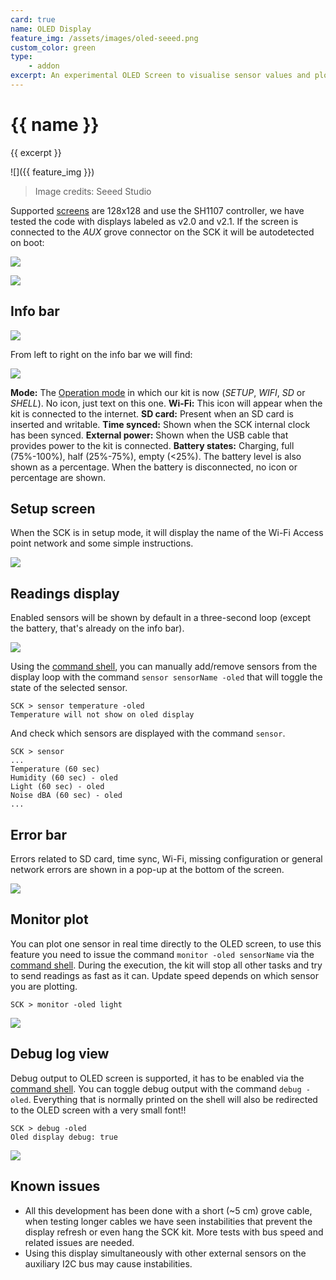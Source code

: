 ```yaml
---
card: true
name: OLED Display
feature_img: /assets/images/oled-seeed.png
custom_color: green
type:
    - addon
excerpt: An experimental OLED Screen to visualise sensor values and plot data!
---
```



# {{ name }}

{{ excerpt }}

![]({{ feature_img }})
> Image credits: Seeed Studio

Supported [screens](https://wiki.seeedstudio.com/Grove-OLED_Display_1.12inch/) are 128x128 and use the SH1107 controller, we have tested the code with displays labeled as v2.0 and v2.1. If the screen is connected to the _AUX_ grove connector on the SCK it will be autodetected on boot:

![](/assets/images/oled-detected.png)

![](/assets/images/oled-logo.png)

## Info bar

![](/assets/images/oled-infobar.png)

From left to right on the info bar we will find:

![](/assets/images/oled-icons.png)

**Mode:** The [Operation mode](/hardware/kit/features/#operation-modes) in which our kit is now (_SETUP_, _WIFI_, _SD_ or _SHELL_). No icon, just text on this one.
**Wi-Fi:** This icon will appear when the kit is connected to the internet.
**SD card:** Present when an SD card is inserted and writable.
**Time synced:** Shown when the SCK internal clock has been synced.
**External power:** Shown when the USB cable that provides power to the kit is connected.
**Battery states:** Charging, full (75%-100%), half (25%-75%), empty (<25%). The battery level is also shown as a percentage. When the battery is disconnected, no icon or percentage are shown.

## Setup screen
When the SCK is in setup mode, it will display the name of the Wi-Fi Access point network and some simple instructions.

![](/assets/images/oled-setup.jpg)

## Readings display

Enabled sensors will be shown by default in a three-second loop (except the battery, that's already on the info bar).

![](/assets/images/oled-readings.jpg)

Using the [command shell](/guides/getting-started/using-the-shell/), you can manually add/remove sensors from the display loop with the command `sensor sensorName -oled` that will toggle the state of the selected sensor.

~~~
SCK > sensor temperature -oled
Temperature will not show on oled display
~~~
And check which sensors are displayed with the command `sensor`.

~~~
SCK > sensor
...
Temperature (60 sec)
Humidity (60 sec) - oled
Light (60 sec) - oled
Noise dBA (60 sec) - oled
...
~~~

## Error bar

Errors related to SD card, time sync, Wi-Fi, missing configuration or general network errors are shown in a pop-up at the bottom of the screen.

![](/assets/images/oled-error.png)

## Monitor plot

You can plot one sensor in real time directly to the OLED screen, to use this feature you need to issue the command `monitor -oled sensorName` via the [command shell](/guides/getting-started/using-the-shell/). During the execution, the kit will stop all other tasks and try to send readings as fast as it can. Update speed depends on which sensor you are plotting.

~~~
SCK > monitor -oled light
~~~

![](/assets/images/oled-plot.png)

## Debug log view

Debug output to OLED screen is supported, it has to be enabled via the [command shell](/guides/getting-started/using-the-shell/). You can toggle debug output with the command `debug -oled`. Everything that is normally printed on the shell will also be redirected to the OLED screen with a very small font!!

~~~
SCK > debug -oled
Oled display debug: true
~~~

![](/assets/images/oled-debug.png)

## Known issues

* All this development has been done with a short (~5 cm) grove cable, when testing longer cables we have seen instabilities that prevent the display refresh or even hang the SCK kit. More tests with bus speed and related issues are needed.
* Using this display simultaneously with other external sensors on the auxiliary I2C bus may cause instabilities.
